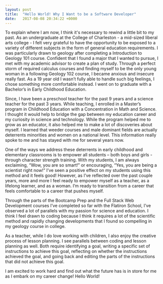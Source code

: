 ```yaml
---
layout: post
title:  "Hello World! Why I Want to be a Software Developer"
date:   2017-08-08 20:34:22 +0000
---
```



To explain where I am now, I think it's necessary to rewind a little bit to my past. As an undergraduate at the College of Charleston - a mid-sized liberal arts college - I felt very grateful to have the opportunity to be exposed to a variety of different subjects in the form of general education requirements. I was particularly drawn to geology after completing a Introduction to Geology 101 course. Confident that I found a major that I wanted to pursue, I met with my academic advisor to create a plan of study. Through a perfect storm of required calculus courses and finding myself to be the only young woman in a following Geology 102 course, I became anxious and insecure really fast. As a 19 year old I wasn’t fully able to handle such big feelings, I chose something more comfortable instead. I went on to graduate with a Bachelor’s in Early Childhood Education.

Since, I have been a preschool teacher for the past 9 years and a science teacher for the past 3 years. While teaching, I enrolled in a Master’s program in Childhood Education with a Concentration in Math and Science. I thought it would help to bridge the gap between my education career and my curiosity in science and technology. While the program helped me to grow as an educator, it also helped me to make a lot of discoveries about myself. I learned that weeder courses and male dominant fields are actually deterrents minorities and women on a national level. This information really spoke to me and has stayed with me for several years now.

One of the ways we address these deterrents in early childhood and elementary classrooms is to empower all students – both boys and girls - through character strength training. With my students, I am always exclaiming, “Wow, you are so smart!” or encouraging, “Yes, you are being a scientist right now!” I’ve seen a positive effect on my students using this method and it feels good! However, as I’ve reflected over the past couple years, more and more I feel ready to empower myself as a teacher, as a lifelong learner, and as a woman. I’m ready to transition from a career that feels comfortable to a career that pushes myself.

Through the parts of the Bootcamp Prep and the Full Stack Web Development courses I’ve completed so far with the Flatiron School, I’ve observed a lot of parallels with my passion for science and education. I think I feel drawn to coding because I think it requires a lot of the scientific method and rapidly changing developments that I found so compelling in my geology course in college.

As a teacher, while I do love working with children, I also enjoy the creative process of lesson planning. I see parallels between coding and lesson planning as well. Both require identifying a goal, writing a specific set of instructions to achieve this goal, reflecting on whether the instructions achieved the goal, and going back and editing the parts of the instructions that did not achieve this goal. 

I am excited to work hard and find out what the future has is in store for me as I embark on my career change! Hello World!


